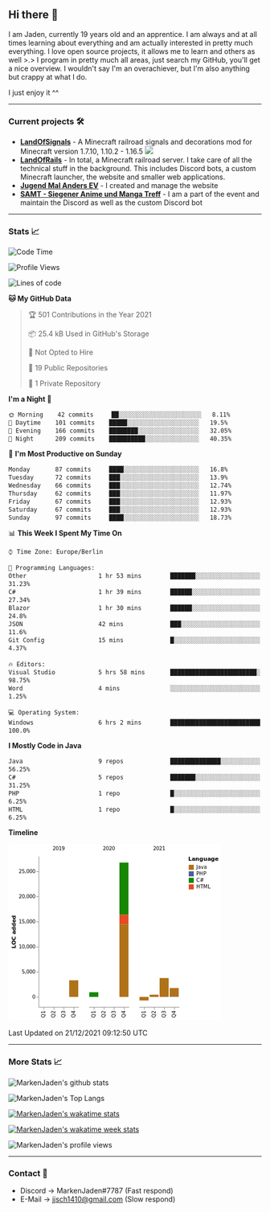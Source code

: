 ## Hi there 👋
I am Jaden, currently 19 years old and an apprentice. I am always and at all times learning about everything and am actually interested in pretty much everything. I love open source projects, it allows me to learn and others as well >.>
I program in pretty much all areas, just search my GitHub, you'll get a nice overview.
I wouldn't say I'm an overachiever, but I'm also anything but crappy at what I do.

I just enjoy it ^^

---

### Current projects 🛠

* [**LandOfSignals**](https://github.com/LandOfRails/LandOfSignals) - A Minecraft railroad signals and decorations mod for Minecraft version 1.7.10, 1.10.2 - 1.16.5
  [![](https://cdn.discordapp.com/attachments/709854318689255434/824981860009639956/2021-03-26_13.22.42.png)](https://www.curseforge.com/minecraft/mc-mods/landofsignals)
* [**LandOfRails**](https://github.com/LandOfRails) - In total, a Minecraft railroad server. I take care of all the technical stuff in the background. This includes Discord bots, a custom Minecraft launcher, the website and smaller web applications.
* [**Jugend Mal Anders EV**](https://jugendmalanders.de/) - I created and manage the website
* [**SAMT - Siegener Anime und Manga Treff**](https://discord.gg/QHC3UE9) - I am a part of the event and maintain the Discord as well as the custom Discord bot

---

### Stats 📈

<!--START_SECTION:waka-->
![Code Time](http://img.shields.io/badge/Code%20Time-497%20hrs%2036%20mins-blue)

![Profile Views](http://img.shields.io/badge/Profile%20Views-51-blue)

![Lines of code](https://img.shields.io/badge/From%20Hello%20World%20I%27ve%20Written-36%20Thousand%20lines%20of%20code-blue)

**🐱 My GitHub Data** 

> 🏆 501 Contributions in the Year 2021
 > 
> 📦 25.4 kB Used in GitHub's Storage 
 > 
> 🚫 Not Opted to Hire
 > 
> 📜 19 Public Repositories 
 > 
> 🔑 1 Private Repository 
 > 
**I'm a Night 🦉** 

```text
🌞 Morning    42 commits     ██░░░░░░░░░░░░░░░░░░░░░░░   8.11% 
🌆 Daytime    101 commits    █████░░░░░░░░░░░░░░░░░░░░   19.5% 
🌃 Evening    166 commits    ████████░░░░░░░░░░░░░░░░░   32.05% 
🌙 Night      209 commits    ██████████░░░░░░░░░░░░░░░   40.35%

```
📅 **I'm Most Productive on Sunday** 

```text
Monday       87 commits     ████░░░░░░░░░░░░░░░░░░░░░   16.8% 
Tuesday      72 commits     ███░░░░░░░░░░░░░░░░░░░░░░   13.9% 
Wednesday    66 commits     ███░░░░░░░░░░░░░░░░░░░░░░   12.74% 
Thursday     62 commits     ███░░░░░░░░░░░░░░░░░░░░░░   11.97% 
Friday       67 commits     ███░░░░░░░░░░░░░░░░░░░░░░   12.93% 
Saturday     67 commits     ███░░░░░░░░░░░░░░░░░░░░░░   12.93% 
Sunday       97 commits     ████░░░░░░░░░░░░░░░░░░░░░   18.73%

```


📊 **This Week I Spent My Time On** 

```text
⌚︎ Time Zone: Europe/Berlin

💬 Programming Languages: 
Other                    1 hr 53 mins        ███████░░░░░░░░░░░░░░░░░░   31.23% 
C#                       1 hr 39 mins        ██████░░░░░░░░░░░░░░░░░░░   27.34% 
Blazor                   1 hr 30 mins        ██████░░░░░░░░░░░░░░░░░░░   24.8% 
JSON                     42 mins             ███░░░░░░░░░░░░░░░░░░░░░░   11.6% 
Git Config               15 mins             █░░░░░░░░░░░░░░░░░░░░░░░░   4.37%

🔥 Editors: 
Visual Studio            5 hrs 58 mins       ████████████████████████░   98.75% 
Word                     4 mins              ░░░░░░░░░░░░░░░░░░░░░░░░░   1.25%

💻 Operating System: 
Windows                  6 hrs 2 mins        █████████████████████████   100.0%

```

**I Mostly Code in Java** 

```text
Java                     9 repos             ██████████████░░░░░░░░░░░   56.25% 
C#                       5 repos             ███████░░░░░░░░░░░░░░░░░░   31.25% 
PHP                      1 repo              █░░░░░░░░░░░░░░░░░░░░░░░░   6.25% 
HTML                     1 repo              █░░░░░░░░░░░░░░░░░░░░░░░░   6.25%

```


**Timeline**

![Chart not found](https://raw.githubusercontent.com/MarkenJaden/MarkenJaden/main/charts/bar_graph.png) 


 Last Updated on 21/12/2021 09:12:50 UTC
<!--END_SECTION:waka-->

---

### More Stats 📈

![MarkenJaden's github stats](https://github-readme-stats.vercel.app/api?username=MarkenJaden&count_private=true&show_icons=true&theme=radical)

![MarkenJaden's Top Langs](https://github-readme-stats.vercel.app/api/top-langs/?username=MarkenJaden&theme=radical)

[![MarkenJaden's wakatime stats](https://github-readme-stats.vercel.app/api/wakatime?username=MarkenJaden&theme=radical)](https://wakatime.com/@17f322c9-222a-48b4-9e15-983c41f7aed4)

[![MarkenJaden's wakatime week stats](https://wakatime.com/badge/user/17f322c9-222a-48b4-9e15-983c41f7aed4.svg)](https://wakatime.com/@17f322c9-222a-48b4-9e15-983c41f7aed4)

<!--[![MarkenJaden's Codewars stats](https://www.codewars.com/users/MarkenJaden/badges/large)](https://www.codewars.com/users/MarkenJaden)-->

![MarkenJaden's profile views](https://komarev.com/ghpvc/?username=MarkenJaden)

---

### Contact 💌

* Discord -> MarkenJaden#7787 (Fast respond)
* E-Mail -> jjsch1410@gmail.com (Slow respond)



<!--
**MarkenJaden/MarkenJaden** is a ✨ _special_ ✨ repository because its `README.md` (this file) appears on your GitHub profile.

Here are some ideas to get you started:

- 🔭 I’m currently working on ...
- 🌱 I’m currently learning ...
- 👯 I’m looking to collaborate on ...
- 🤔 I’m looking for help with ...
- 💬 Ask me about ...
- 📫 How to reach me: ...
- 😄 Pronouns: ...
- ⚡ Fun fact: ...
-->
